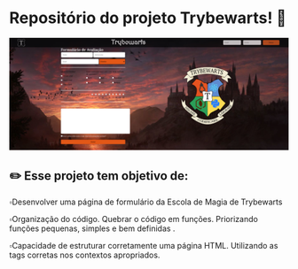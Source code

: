 # Repositório do projeto Trybewarts! 🏰️

<img src="https://github.com/WilliamNunes905/Projeto-Trybewarts/blob/main/Captura%20de%20tela%20de%202022-11-06%2018-26-33.png" alt="imagem.png" style="max-width: 100%;">

## ✏️  Esse projeto tem objetivo de:

 ▫️Desenvolver uma página de formulário da Escola de Magia de Trybewarts <br>

▫️Organização do código. Quebrar o código em funções. Priorizando funções pequenas, simples e bem definidas .<br>

▫️Capacidade de estruturar corretamente uma página HTML. Utilizando as tags corretas nos contextos apropriados. <br>



<br>

